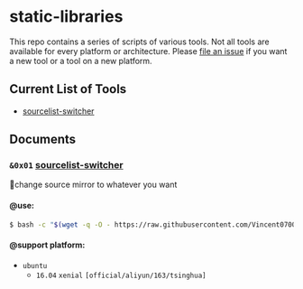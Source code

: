 # static-libraries

This repo contains a series of scripts of various tools. Not all tools are
available for every platform or architecture.  Please [file an issue][1]
if you want a new tool or a tool on a new platform.

## Current List of Tools

- [sourcelist-switcher](#doc-sourcelist-switcher)


## Documents

### `&0x01` <span id="doc-sourcelist-switcher"><u>sourcelist-switcher</u></span>
change source mirror to whatever you want


#### @use:
```bash
$ bash -c "$(wget -q -O - https://raw.githubusercontent.com/Vincent0700/static-libraries/master/source/sourcelist-switcher/sourcelist-switcher.sh)"
```

#### @support platform:
- `ubuntu` 
  - `16.04` `xenial` `[official/aliyun/163/tsinghua]`


[1]: https://github.com/Vincent0700/static-libraries/issues/new